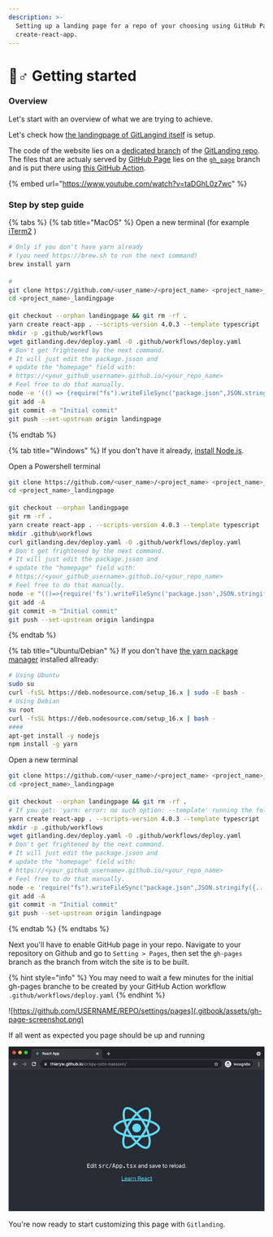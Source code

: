 ```yaml
---
description: >-
  Setting up a landing page for a repo of your choosing using GitHub Pages and
  create-react-app.
---
```


# 🏃♂ Getting started

### Overview

Let's start with an overview of what we are trying to achieve.

Let's check how [the landingpage of GitLangind itself](https://www.gitlanding.dev) is setup.

The code of the website lies on a [dedicated branch](https://github.com/thieryw/gitlanding/tree/4e5a33ed312227efcf7d26332ea87c19331f1eed) of the [GitLanding repo](https://github.com/thieryw/gitlanding/tree/2105d99c84b76f6c6b0647484171c5e09a61dbf5). The files that are actualy served by [GitHub Page](https://pages.github.com) lies on the [`gh_page`](https://github.com/thieryw/gitlanding/tree/b11d5dab0df08a84b7acc72a25d0c3fa7c78cc6b) branch and is put there using [this GitHub Action](https://github.com/thieryw/gitlanding/blob/eb85ca1fea7ce0ce21837d1e0ba7a6bb1a784b19/.github/workflows/deploy.yml#L21).

{% embed url="https://www.youtube.com/watch?v=taDGhL0z7wc" %}

### Step by step guide

{% tabs %}
{% tab title="MacOS" %}
Open a new terminal (for example [iTerm2](https://iterm2.com) )

```bash
# Only if you don't have yarn already 
# (you need https://brew.sh to run the next command)
brew install yarn

#
git clone https://github.com/<user_name>/<project_name> <project_name>_landingpage 
cd <project_name>_landingpage

git checkout --orphan landingpage && git rm -rf .
yarn create react-app . --scripts-version 4.0.3 --template typescript
mkdir -p .github/workflows
wget gitlanding.dev/deploy.yaml -O .github/workflows/deploy.yaml
# Don't get frightened by the next command.
# It will just edit the package.jsson and
# update the "homepage" field with: 
# https://<your_github_username>.github.io/<your_repo_name>
# Feel free to do that manually.
node -e '(() => {require("fs").writeFileSync("package.json",JSON.stringify({...require("./package.json"),"homepage":(()=>{const[r,u]=`${require("child_process").execSync("git remote get-url origin")}`.replace(/\r?\n$/, "").split("/").reverse();return `https://${u}.github.io/${r}`;})()},null,2));require("fs").appendFileSync(require("path").join(__dirname, "src","react-app-env.d.ts"),`declare module "*.mp4" {const _default: string;export default _default;}`)})()'
git add -A
git commit -m "Initial commit"
git push --set-upstream origin landingpage
```
{% endtab %}

{% tab title="Windows" %}
If you don't have it already, [install Node.js](https://nodejs.org/en/).

Open a Powershell terminal

```bash
git clone https://github.com/<user_name>/<project_name> <project_name>_landingpage 
cd <project_name>_landingpage

git checkout --orphan landingpage
git rm -rf .
yarn create react-app . --scripts-version 4.0.3 --template typescript
mkdir .github\workflows
curl gitlanding.dev/deploy.yaml -O .github/workflows/deploy.yaml
# Don't get frightened by the next command.
# It will just edit the package.jsson and
# update the "homepage" field with: 
# https://<your_github_username>.github.io/<your_repo_name>
# Feel free to do that manually.
node -e "(()=>{require('fs').writeFileSync('package.json',JSON.stringify({...require('./package.json'), 'homepage': (()=>{ const [r, u]= require('child_process').execSync('git remote get-url origin').toString().replace(/\r?\n$/, '').split('/').reverse(); return 'https://' + u + '.github.io/' + r; })()},null,2));require('fs').appendFileSync(require('path').join(__dirname, 'src','react-app-env.d.ts'),'\ndeclare module \"*.mp4\" {const _default: string;export default _default;}')})()"
git add -A
git commit -m "Initial commit"
git push --set-upstream origin landingpa
```
{% endtab %}

{% tab title="Ubuntu/Debian" %}
If you don't have [the yarn package manager](https://classic.yarnpkg.com/lang/en/) installed allready:

```bash
# Using Ubuntu
sudo su
curl -fsSL https://deb.nodesource.com/setup_16.x | sudo -E bash -
# Using Debian
su root
curl -fsSL https://deb.nodesource.com/setup_16.x | bash -
####
apt-get install -y nodejs
npm install -g yarn
```

Open a new terminal

```bash
git clone https://github.com/<user_name>/<project_name> <project_name>_landingpage  
cd <project_name>_landingpage

git checkout --orphan landingpage && git rm -rf .
# If you get: 'yarn: error: no such option: --template' running the following command. It means you have 'yarn' from cmdtest, we need yarn the package manager.
yarn create react-app . --scripts-version 4.0.3 --template typescript
mkdir -p .github/workflows
wget gitlanding.dev/deploy.yaml -O .github/workflows/deploy.yaml
# Don't get frightened by the next command.
# It will just edit the package.jsson and
# update the "homepage" field with: 
# https://<your_github_username>.github.io/<your_repo_name>
# Feel free to do that manually.
node -e 'require("fs").writeFileSync("package.json",JSON.stringify({...require("./package.json"), "homepage": (()=>{ const [r, u]= `${require("child_process").execSync("git remote get-url origin")}`.replace(/\r?\n$/, "").split("/").reverse(); return `https://${u}.github.io/${r}`; })()},null,2))'
git add -A
git commit -m "Initial commit"
git push --set-upstream origin landingpage
```
{% endtab %}
{% endtabs %}

Next you'll have to enable GitHub page in your repo. Navigate to your repository on Github and go to `Setting > Pages`, then set the `gh-pages` branch as the branch from witch the site is to be built.

{% hint style="info" %}
You may need to wait a few minutes for the initial gh-pages branche to be created by your GitHub Action workflow `.github/workflows/deploy.yaml`
{% endhint %}

![https://github.com/USERNAME/REPO/settings/pages](.gitbook/assets/gh-page-screenshot.png)

If all went as expected you page should be up and running

![](.gitbook/assets/react-app-screen-shot.png)

You're now ready to start customizing this page with `Gitlanding`.
